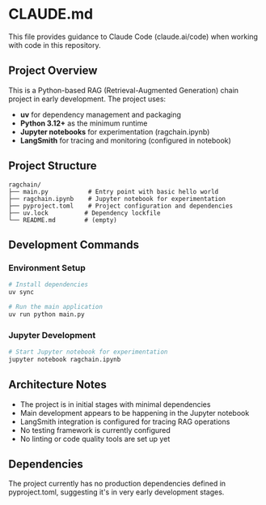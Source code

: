# CLAUDE.md

This file provides guidance to Claude Code (claude.ai/code) when working with code in this repository.

## Project Overview

This is a Python-based RAG (Retrieval-Augmented Generation) chain project in early development. The project uses:
- **uv** for dependency management and packaging
- **Python 3.12+** as the minimum runtime
- **Jupyter notebooks** for experimentation (ragchain.ipynb)
- **LangSmith** for tracing and monitoring (configured in notebook)

## Project Structure

```
ragchain/
├── main.py           # Entry point with basic hello world
├── ragchain.ipynb    # Jupyter notebook for experimentation
├── pyproject.toml    # Project configuration and dependencies
├── uv.lock          # Dependency lockfile
└── README.md        # (empty)
```

## Development Commands

### Environment Setup
```bash
# Install dependencies
uv sync

# Run the main application
uv run python main.py
```

### Jupyter Development
```bash
# Start Jupyter notebook for experimentation
jupyter notebook ragchain.ipynb
```

## Architecture Notes

- The project is in initial stages with minimal dependencies
- Main development appears to be happening in the Jupyter notebook
- LangSmith integration is configured for tracing RAG operations
- No testing framework is currently configured
- No linting or code quality tools are set up yet

## Dependencies

The project currently has no production dependencies defined in pyproject.toml, suggesting it's in very early development stages.